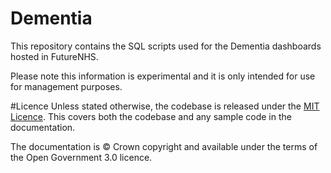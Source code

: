 # Dementia
This repository contains the SQL scripts used for the Dementia dashboards hosted in FutureNHS.

Please note this information is experimental and it is only intended for use for management purposes.


#Licence
Unless stated otherwise, the codebase is released under the [MIT Licence](https://github.com/nhsengland/Dementia/blob/main/LICENCE). This covers both the codebase and any sample code in the documentation.

The documentation is © Crown copyright and available under the terms of the Open Government 3.0 licence.
